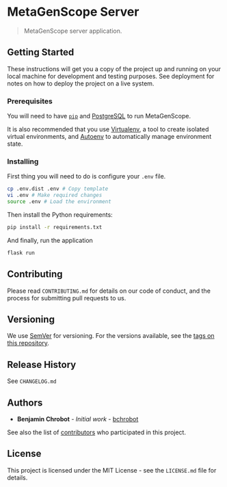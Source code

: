 # MetaGenScope Server

> MetaGenScope server application.

## Getting Started

These instructions will get you a copy of the project up and running on your local machine for development and testing purposes. See deployment for notes on how to deploy the project on a live system.

### Prerequisites

You will need to have [`pip`](https://pip.pypa.io/en/stable/installing/) and [PostgreSQL](https://wiki.postgresql.org/wiki/Detailed_installation_guides) to run MetaGenScope.

It is also recommended that you use [Virtualenv](https://virtualenv.pypa.io/en/stable/), a tool to create isolated virtual environments, and [Autoenv](https://github.com/kennethreitz/autoenv) to automatically manage environment state.

### Installing

First thing you will need to do is configure your `.env` file.

```bash
cp .env.dist .env # Copy template
vi .env # Make required changes
source .env # Load the environment
```

Then install the Python requirements:

```bash
pip install -r requirements.txt
```

And finally, run the application

```bash
flask run
```

## Contributing

Please read `CONTRIBUTING.md` for details on our code of conduct, and the process for submitting pull requests to us.

## Versioning

We use [SemVer](http://semver.org/) for versioning. For the versions available, see the [tags on this repository][project-tags].

## Release History

See `CHANGELOG.md`

## Authors

* **Benjamin Chrobot** - _Initial work_ - [bchrobot](https://github.com/bchrobot)

See also the list of [contributors][contributors] who participated in this project.

## License

This project is licensed under the MIT License - see the `LICENSE.md` file for details.


[project-tags]: https://github.com/bchrobot/metagenscope-server/tags
[contributors]: https://github.com/bchrobot/metagenscope-server/contributors
